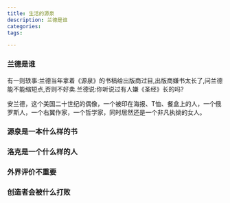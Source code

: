 ```yaml
---
title: 生活的源泉
description: 兰德是谁
categories:
tags:

---
```


### 兰德是谁

有一则轶事:兰德当年拿着《源泉》的书稿给出版商过目,出版商嫌书太长了,问兰德能不能缩短点,否则不好卖.兰德说:你听说过有人嫌《圣经》长的吗?

安兰德，这个美国二十世纪的偶像，一个被印在海报、T恤、餐盒上的人，一个俄罗斯人，一个右翼作家，一个哲学家，同时居然还是一个非凡执拗的女人。



### 源泉是一本什么样的书







### 洛克是一个什么样的人





### 外界评价不重要





### 创造者会被什么打败



### 